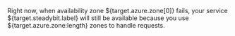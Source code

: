 Right now, when availability zone ${target.azure.zone[0]} fails, your service ${target.steadybit.label} will still be available because you use ${target.azure.zone:length} zones to handle requests.

